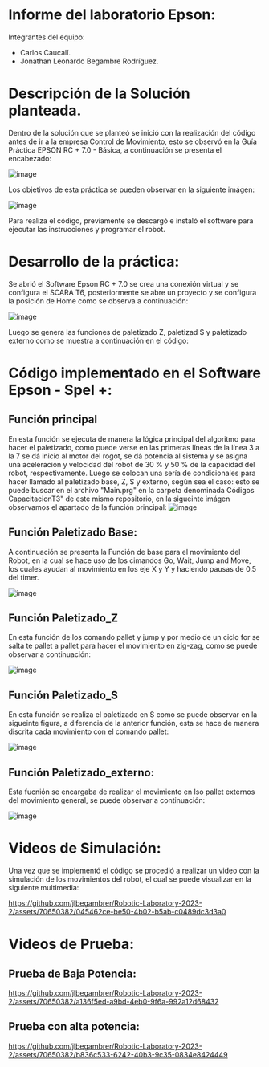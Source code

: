 # Informe del laboratorio Epson:

Integrantes del equipo:
- Carlos Caucalí.
- Jonathan Leonardo Begambre Rodríguez.

# Descripción de la Solución planteada.

Dentro de la solución que se planteó se inició con la realización del código  antes de ir a la empresa Control de Movimiento, esto se observó en la Guía Práctica EPSON RC + 7.0 - Básica, a continuación se presenta el encabezado:

![image](https://github.com/jlbegambrer/Robotic-Laboratory-2023-2/assets/70650382/39a003c8-c5b3-40a2-8a29-5fd213bb673e)

Los objetivos de esta práctica se pueden observar en la siguiente imágen:


![image](https://github.com/jlbegambrer/Robotic-Laboratory-2023-2/assets/70650382/3780b487-71e8-43c1-b4f0-f46b628454db)


Para realiza el código, previamente se descargó e instaló el software para ejecutar las instrucciones  y programar el robot. 

# Desarrollo de la práctica:
Se abrió  el Software Epson RC + 7.0 se crea  una conexión virtual y se configura el SCARA T6, posteriormente se abre un proyecto y se configura la posición de Home
como se observa a continuación:

![image](https://github.com/jlbegambrer/Robotic-Laboratory-2023-2/assets/70650382/8081b5d0-ece0-4beb-b038-113b6fab52fd)

Luego se genera las funciones de paletizado Z, paletizad S y paletizado externo como se muestra a continuación en el código:
# Código implementado en el Software Epson - Spel +: 

## Función principal
En esta función se ejecuta de manera la lógica principal del algoritmo para hacer el paletizado, como puede verse en las primeras líneas de la línea 3 a la 7 se dá inicio al motor del rogot, se dá potencia al sistema y se asigna una aceleración y velocidad del robot de 30 %  y 50 % de la capacidad del robot, respectivamente. Luego se colocan una sería de condicionales para hacer llamado al paletizado base, Z, S y externo, según sea el caso: esto se puede  buscar en el archivo "Main.prg" en la carpeta denominada Códigos CapacitacionT3" de este mismo repositorio, en la sigueinte imágen observamos el apartado de la función principal: 
![image](https://github.com/jlbegambrer/Robotic-Laboratory-2023-2/assets/70650382/04c4b3a8-6273-4ca3-9e33-705ac0db0f2b)

## Función Paletizado Base:
A continuación se presenta la Función de base para el movimiento del Robot, en la cual se hace uso de los cimandos Go, Wait, Jump and Move, los cuales ayudan al movimiento en los eje X y Y y haciendo pausas de 0.5 del  timer.

![image](https://github.com/jlbegambrer/Robotic-Laboratory-2023-2/assets/70650382/b87f90f0-e6da-43da-a06a-6c87daa4a31c)


## Función Paletizado_Z

En esta función de los comando pallet y jump y por medio de un ciclo for  se salta te pallet a pallet para hacer el  movimiento en zig-zag, como se puede observar a continuación:

![image](https://github.com/jlbegambrer/Robotic-Laboratory-2023-2/assets/70650382/61d3838f-68e0-4981-9980-d5903db2be10)

##  Función Paletizado_S
En esta función se realiza el paletizado en S como se puede observar en la sigueinte figura, a diferencia de la anterior función, esta se hace de manera  discrita cada movimiento con el comando pallet:

![image](https://github.com/jlbegambrer/Robotic-Laboratory-2023-2/assets/70650382/d057f13d-f179-48ac-a07e-7953cccdab92)

## Función Paletizado_externo:
Esta fucnión se encargaba de realizar el movimiento en lso pallet externos del movimiento general, se puede observar a continuación: 

![image](https://github.com/jlbegambrer/Robotic-Laboratory-2023-2/assets/70650382/8cbfae09-9ce7-41d1-9091-0e32d4d47c61)


  #  Videos de Simulación:
  Una vez que se implementó el código se procedió a realizar un video con la simulación de los movimientos del robot, el cual se puede visualizar en la siguiente multimedia: 

  https://github.com/jlbegambrer/Robotic-Laboratory-2023-2/assets/70650382/045462ce-be50-4b02-b5ab-c0489dc3d3a0

  # Videos de Prueba:




## Prueba de Baja Potencia:

https://github.com/jlbegambrer/Robotic-Laboratory-2023-2/assets/70650382/a136f5ed-a9bd-4eb0-9f6a-992a12d68432
  
## Prueba con alta potencia:

https://github.com/jlbegambrer/Robotic-Laboratory-2023-2/assets/70650382/b836c533-6242-40b3-9c35-0834e8424449



  
